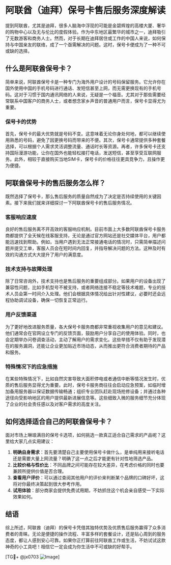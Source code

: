 # 阿联酋（迪拜）保号卡售后服务深度解读

提到阿联酋，尤其是迪拜，很多人脑海中浮现的可能是金碧辉煌的高楼大厦、奢华的购物中心以及无与伦比的度假体验。作为中东地区最繁华的城市之一，迪拜吸引了无数游客和商务人士。然而，对于长期在迪拜居住或工作的中国人来说，如何保持与中国亲友的联络，成了一个亟需解决的问题。这时，保号卡便成为了一种不可或缺的选择。

## 什么是阿联酋保号卡？

简单来说，阿联酋保号卡是一种专门为海外用户设计的号码保留服务。它允许你在国外使用中国的手机号码进行通话、发短信甚至上网，而无需更换现有的手机号码。这对于习惯于国内通讯网络的人来说，无疑是一个福音。尤其对于那些需要经常联系中国客户的商务人士，或者想念家乡声音的普通用户而言，保号卡显得尤为重要。

### 保号卡的优势

首先，保号卡的最大优势就是号码不变。这意味着无论你身处何地，都可以继续使用熟悉的号码，避免了因更换号码而带来的不便。其次，保号卡通常提供多种套餐选择，可以根据个人需求灵活调整流量、通话时长等资源。再者，许多保号卡还支持国际漫游功能，让你在国外也能轻松接打电话，发送短信，甚至享受互联网服务。此外，相较于直接购买当地SIM卡，保号卡的价格往往更具竞争力，且操作更为便捷。

## 阿联酋保号卡的售后服务怎么样？

既然选择了保号卡，那么售后服务的质量自然成为了决定是否持续使用的关键因素。接下来我们就来详细探讨一下阿联酋保号卡的售后服务情况。

### 客服响应速度

良好的售后服务离不开高效的客服响应机制。目前市面上大多数阿联酋保号卡服务商都提供了全天候在线客服支持，无论是通过官方网站还是社交媒体平台，用户都能迅速找到帮助。例如，当用户遇到无法正常接通电话的情况时，只需简单描述问题并提交工单，客服人员会在短时间内回复，并指导解决问题的方法。这种及时有效的沟通方式大大提升了用户的满意度。

### 技术支持与故障处理

除了日常咨询外，技术支持也是售后服务的重要组成部分。如果用户的设备出现了兼容性问题，比如手机型号不被支持，或者网络连接不稳定等技术难题，专业的技术人员会第一时间介入处理。他们会根据具体情况给出针对性建议，必要时还会远程协助调试设备，确保一切恢复正常运行。

### 用户反馈渠道

为了更好地改进服务质量，各大保号卡服务商都非常重视收集用户的意见和建议。他们通常会在官网设立专门的反馈页面，鼓励用户分享自己的使用体验。同时，也会定期举办问卷调查活动，主动了解用户的需求变化。这些举措不仅有助于发现潜在的服务漏洞，还能让企业更加贴近市场动态，从而推出更符合消费者期待的产品和服务。

### 特殊情况下的应急措施

在某些特殊情况下，比如自然灾害导致大面积停电或者通信中断等情况发生时，优质的售后服务显得尤为重要。此时，保号卡服务商往往会启动应急预案，如临时增加备用服务器以保证数据传输畅通；组织专业团队赶赴现场抢修设备；并通过各种途径向受影响地区的用户提供最新进展信息等。这些细致入微的服务细节充分体现了企业的社会责任感以及对客户需求的高度关注。

## 如何选择适合自己的阿联酋保号卡？

面对市场上琳琅满目的保号卡选项，如何挑选一款真正适合自己需求的产品呢？这里给大家几点实用建议：

1. **明确自身需求**：首先要清楚自己主要使用保号卡做什么，是单纯用来接听电话还是需要大量上网流量？明确了这一点之后才能更有针对性地筛选产品。
2. **比较价格与性价比**：不同品牌之间可能存在较大差异，在考虑价格的同时也要兼顾所提供价值是否合理。
3. **查看用户评价**：可以通过查阅其他用户的评价来判断某个品牌的口碑好坏，这将对你最终决策起到很大参考作用。
4. **试用体验**：部分商家会提供免费试用期，不妨抓住这个机会亲自感受一下实际效果如何。

## 结语

综上所述，阿联酋（迪拜）的保号卡凭借其独特优势及优质售后服务赢得了众多消费者的青睐。无论是便捷的操作流程、丰富多样的套餐设计，还是贴心周到的服务态度，都让人感到安心可靠。如果你正打算前往阿联酋工作或生活，不妨试试这款神奇的小工具吧！相信它一定会成为你生活中不可或缺的好帮手。

[TG💪+ @jx0703 ![Image](https://github.com/user-attachments/assets/dbca1d08-cadb-493c-b0ec-ad6f7a83f270)]